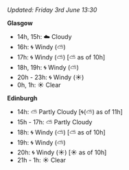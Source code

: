 *Updated: Friday 3rd June 13:30*

**Glasgow**

* 14h, 15h: :cloud: Cloudy
* 16h: :cyclone: Windy (:partly_sunny:)
* 17h: :cyclone: Windy (:partly_sunny:) [:partly_sunny: as of 10h]
* 18h, 19h: :cyclone: Windy (:partly_sunny:)
* 20h - 23h: :cyclone: Windy (:sunny:)
* 0h, 1h: :sunny: Clear

**Edinburgh**

* 14h: :partly_sunny: Partly Cloudy [:cyclone:(:partly_sunny:) as of 11h]
* 15h - 17h: :partly_sunny: Partly Cloudy
* 18h: :cyclone: Windy (:partly_sunny:) [:partly_sunny: as of 10h]
* 19h: :cyclone: Windy (:partly_sunny:)
* 20h: :cyclone: Windy (:sunny:) [:sunny: as of 10h]
* 21h - 1h: :sunny: Clear
